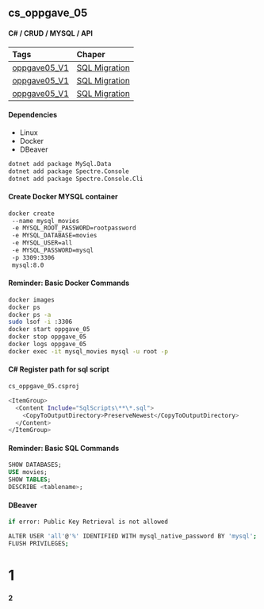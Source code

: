 ## cs_oppgave_05 
#### C# / CRUD / MYSQL / API

| Tags             | Chaper                 |
|:-----------------|:-----------------------|
| [oppgave05_V1](https://github.com/VoltG3/cs_oppgave_05/tags) | [SQL Migration](#1)    |
| [oppgave05_V1](https://github.com/VoltG3/cs_oppgave_05/tags) | [SQL Migration](#2)    |
| [oppgave05_V1](https://github.com/VoltG3/cs_oppgave_05/tags) | [SQL Migration](####2) |

#### Dependencies
- Linux
- Docker
- DBeaver

```sh
dotnet add package MySql.Data
dotnet add package Spectre.Console
dotnet add package Spectre.Console.Cli
```



#### Create Docker MYSQL container
```sh
docker create
 --name mysql_movies
 -e MYSQL_ROOT_PASSWORD=rootpassword
 -e MYSQL_DATABASE=movies
 -e MYSQL_USER=all
 -e MYSQL_PASSWORD=mysql
 -p 3309:3306
 mysql:8.0
```
#### Reminder: Basic Docker Commands
```sh
docker images
docker ps
docker ps -a 
sudo lsof -i :3306 
docker start oppgave_05 
docker stop oppgave_05
docker logs oppgave_05
docker exec -it mysql_movies mysql -u root -p
```

#### C# Register path for sql script
```sh
cs_oppgave_05.csproj

<ItemGroup>
  <Content Include="SqlScripts\**\*.sql">
    <CopyToOutputDirectory>PreserveNewest</CopyToOutputDirectory>
  </Content>
</ItemGroup>
```

#### Reminder: Basic SQL Commands
```sql
SHOW DATABASES;
USE movies;
SHOW TABLES;
DESCRIBE <tablename>;
```

#### DBeaver
```sh
if error: Public Key Retrieval is not allowed

ALTER USER 'all'@'%' IDENTIFIED WITH mysql_native_password BY 'mysql';
FLUSH PRIVILEGES;
```

# 1
#### 2